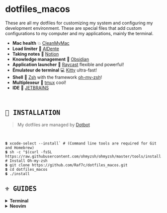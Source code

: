 # dotfiles_macos
<dive>
These are all my dotfiles for customizing my system and configuring my development environment. These are special files that add custom configurations to my computer and my applications, mainly the terminal.

<br>

- **Mac health** 💥 [CleanMyMac](https://apphousekitchen.com/)
- **Load limiter** 🍝 [AlDente](https://apphousekitchen.com/)
- **Taking notes** 📝 [Notion](https://www.notion.so/fr-fr)
- **Knowledge management** 🧠 [Obsidian](https://obsidian.md/)
- **Application launcher** 🚀 [Raycast](https://www.raycast.com/) flexible and powerful!
- **Émulateur de terminal** 💻 [Kitty](https://sw.kovidgoyal.net/kitty/) ultra-fast!
- **Shell** 🐚 [Zsh](https://zsh.org) with the framework [oh-my-zsh](https://ohmyz.sh/)!
- **Multiplexeur** 👾 [tmux](https://github.com/tmux/tmux/wiki) cool!
- **IDE** 🍃 [JETBRAINS](https://www.jetbrains.com/)

<br>

## <samp>🌼 INSTALLATION</samp>

> My dotfiles are managed by [Dotbot](https://github.com/anishathalye/dotbot)

<br>

```SHELL
💲 xcode-select --install` # (Command line tools are required for Git and Homebrew)
💲 sh -c "$(curl -fsSL https://raw.githubusercontent.com/ohmyzsh/ohmyzsh/master/tools/install.sh)" # Install Oh-my-zsh
💲 git clone https://github.com/Raf7c/dotfiles_macos.git
💲 cd dotfiles_macos
💲 ./install
```

## <samp>⚜️ GUIDES</samp>

<details>
<summary><b>Terminal </b></summary>

`.zshrc`

- [eza](https://github.com/eza-community/eza)
- [fzf](https://github.com/junegunn/fzf)
- [fd](https://github.com/sharkdp/fd)
- [bat](https://github.com/sharkdp/bat)
- [htop](https://htop.dev/)
- [zsh-autosuggestions](https://github.com/zsh-users/zsh-autosuggestions)
- [zsh-syntax-highlighting](https://github.com/zsh-users/zsh-syntax-highlighting/tree/master)
- [starship](https://github.com/starship/starship)
- [kitty]()
- [brew]()

</details>

<details>
<summary><b>Neovim </b></summary>

- https://github.com/catppuccin/nvim
- https://github.com/numToStr/FTerm.nvim
- https://github.com/nvim-lualine/lualine.nvim
- https://github.com/nvim-neo-tree
- https://github.com/folke/which-key.nvim
- https://github.com/kdheepak/lazygit.nvim


</details>
</dive>